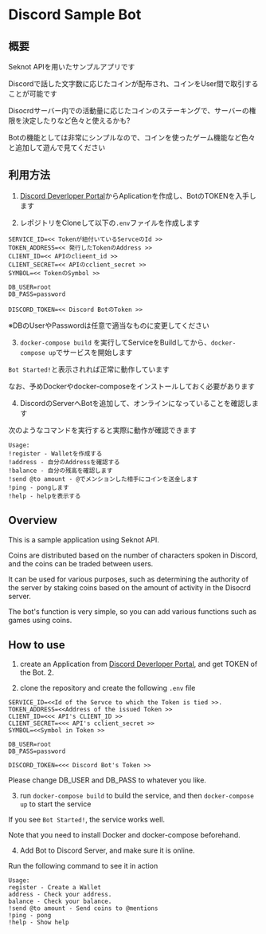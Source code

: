 # Discord Sample Bot

## 概要

Seknot APIを用いたサンプルアプリです

Discordで話した文字数に応じたコインが配布され、コインをUser間で取引することが可能です

Disocrdサーバー内での活動量に応じたコインのステーキングで、サーバーの権限を決定したりなど色々と使えるかも?

Botの機能としては非常にシンプルなので、コインを使ったゲーム機能など色々と追加して遊んで見てください

## 利用方法
1. [Discord Deverloper Portal](https://discord.com/developers/applications)からAplicationを作成し、BotのTOKENを入手します

2. レポジトリをCloneして以下の`.env`ファイルを作成します

```
SERVICE_ID=<< Tokenが紐付いているServceのId >>
TOKEN_ADDRESS=<< 発行したTokenのAddress >>
CLIENT_ID=<< APIのclieent_id >>
CLIENT_SECRET=<< APIのcclient_secret >>
SYMBOL=<< TokenのSymbol >>

DB_USER=root
DB_PASS=password

DISCORD_TOKEN=<< Discord BotのToken >>
```

※DBのUserやPasswordは任意で適当なものに変更してください

3. `docker-compose build` を実行してServiceをBuildしてから、`docker-compose up`でサービスを開始します

`Bot Started!`と表示されれば正常に動作しています

なお、予めDockerやdocker-composeをインストールしておく必要があります

4. DiscordのServerへBotを追加して、オンラインになっていることを確認します

次のようなコマンドを実行すると実際に動作が確認できます

```
Usage:
!register - Walletを作成する
!address - 自分のAddressを確認する
!balance - 自分の残高を確認します
!send @to amount - @でメンションした相手にコインを送金します
!ping - pongします
!help - helpを表示する
```

## Overview

This is a sample application using Seknot API.

Coins are distributed based on the number of characters spoken in Discord, and the coins can be traded between users.

It can be used for various purposes, such as determining the authority of the server by staking coins based on the amount of activity in the Disocrd server.

The bot's function is very simple, so you can add various functions such as games using coins.

## How to use

1. create an Application from [Discord Deverloper Portal](https://discord.com/developers/applications), and get TOKEN of the Bot. 2.

2. clone the repository and create the following `.env` file

```
SERVICE_ID=<<Id of the Servce to which the Token is tied >>.
TOKEN_ADDRESS=<<Address of the issued Token >>
CLIENT_ID=<<< API's CLIENT_ID >>
CLIENT_SECRET=<<< API's cclient_secret >>
SYMBOL=<<Symbol in Token >>

DB_USER=root
DB_PASS=password

DISCORD_TOKEN=<<< Discord Bot's Token >>
```

Please change DB_USER and DB_PASS to whatever you like.

3. run `docker-compose build` to build the service, and then `docker-compose up` to start the service

If you see `Bot Started!`, the service works well.

Note that you need to install Docker and docker-compose beforehand.

4. Add Bot to Discord Server, and make sure it is online.

Run the following command to see it in action

```
Usage:
register - Create a Wallet
address - Check your address.
balance - Check your balance.
!send @to amount - Send coins to @mentions
!ping - pong
!help - Show help
```